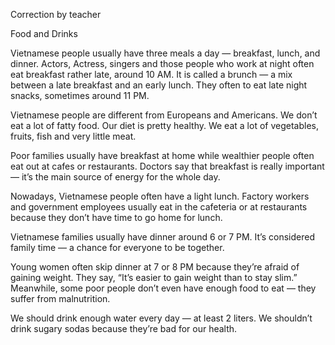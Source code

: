 Correction by teacher

Food and Drinks

Vietnamese people usually have three meals a day — breakfast, lunch, and dinner.
Actors, Actress, singers and those people who work at night often eat breakfast rather late, around 10 AM. It is called a brunch — a mix between a late breakfast and an early lunch. They often to eat late night snacks, sometimes around 11 PM.

Vietnamese people are different from Europeans and Americans. We don’t eat a lot of fatty food. Our diet is pretty healthy. We eat a lot of vegetables, fruits, fish and very little meat.

Poor families usually have breakfast at home while wealthier people often eat out at cafes or restaurants.
Doctors say that breakfast is really important — it’s the main source of energy for the whole day.

Nowadays, Vietnamese people often have a light lunch.
Factory workers and government employees usually eat in the cafeteria or at restaurants because they don’t have time to go home for lunch.

Vietnamese families usually have dinner around 6 or 7 PM. It’s considered family time — a chance for everyone to be together.

Young women often skip dinner at 7 or 8 PM because they’re afraid of gaining weight.
They say, “It’s easier to gain weight than to stay slim.”
Meanwhile, some poor people don’t even have enough food to eat — they suffer from malnutrition.

We should drink enough water every day — at least 2 liters.
We shouldn’t drink sugary sodas because they’re bad for our health.
